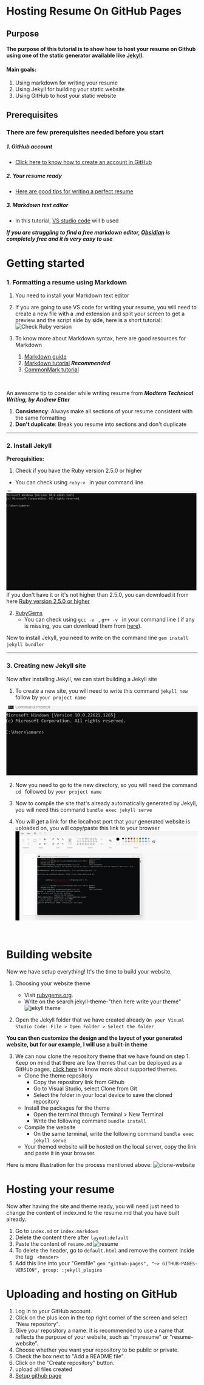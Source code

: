 # Hosting Resume On GitHub Pages


## Purpose

#### The purpose of this tutorial is to show how to host your resume on Github using one of the static generator available like [Jekyll](https://jekyllrb.com/).


#### Main goals:
1.  Using markdown for writing your resume 
2.  Using Jekyll for building your static website
3.  Using GitHub to host your static website

## Prerequisites

### There are few prerequisites needed before you start 

##### 1.  GitHub account
   - [Click here to know how to create an account in GitHub](https://docs.github.com/en/get-started/signing-up-for-github/signing-up-for-a-new-github-account)

##### 2. Your resume ready 
   - [Here are good tips for writing a perfect resume](https://www.jobbank.gc.ca/findajob/resources/write-good-resume)

##### 3. Markdown text editor
 * In this tutorial, [VS studio code](https://code.visualstudio.com/) will b used

   
**_If you are struggling to find a free markdown editor,  [Obsidian](https://obsidian.md/) is completely free and it is very easy to use_**

# Getting started

### 1. Formatting a resume using Markdown
1. You need to install your Markdown text editor

2. If you are going to use VS code for writing your resume, you will need to create a new file with a .md extension and split your screen to get a preview and the script side by side, here is a short tutorial:
  ![Check Ruby version](create-resume.gif)

3. To know more about Markdown syntax, here are good resources for Markdown 
   1. [Markdown guide](https://www.markdownguide.org/)
   2. [Markdown tutorial](https://www.markdowntutorial.com/) **_Recommended_** 
   3. [CommonMark tutorial](https://commonmark.org/help/tutorial/) 

    &nbsp;

An awesome tip to consider while writing resume from _**Modtern Technical Writing, by Andrew Etter**_ 
1. **Consistency**: Always make all sections of your resume consistent with the same formatting
2. **Don't duplicate**: Break you resume into sections and don't duplicate

---

### 2. Install Jekyll
**Prerequisities:**
1. Check if you have the Ruby version 2.5.0 or higher
  - You can check using ```ruby-v ``` in your command line

  ![Check Ruby version](check-ruby-version.gif)
  If you don't have it or it's not higher than 2.5.0, you can download it from here [Ruby version 2.5.0 or higher](https://www.ruby-lang.org/en/downloads/)

2. [RubyGems](https://rubygems.org/pages/download)
   - You can check using ```gcc -v ``` ,  ```g++ -v ``` in your command line ( if any is missing, you can download them from [here](https://gcc.gnu.org/install/)).


Now to install Jekyll, you need to write on the command line ```gem install jekyll bundler ```


---

### 3. Creating new Jekyll site
Now after installing Jekyll, we can start building a Jekyll site

 1. To create a new site, you will need to write this command ```jekyll new ``` follow by ```your project name ```

  ![New website](building-site.gif)

  2. Now you need to go to the new directory, so you will need the command ```cd ``` followed by ```your project name ```
  3. Now to compile the site that's already automatically generated by Jekyll, you will need this command  ```bundle exec jekyll serve ```
  
  4. You will get a link for the localhost port that your generated website is uploaded on, you will copy/paste this link to your browser
    ![New website](host-server.gif)


&nbsp;

# Building website

Now we have setup everything! It's the time to build your website.

1. Choosing your website theme 
   - Visit [rubygems.org](https://rubygems.org/).
   - Write on the search jekyll-theme-"then here write your theme"
   ![jekyll theme](jekyll-theme.gif)
   

2. Open the Jekyll folder that we have created already ``` On your Visual Studio Code: File > Open Folder > Select the folder  ``` 

**You can then customize the design and the layout of your generated website, but for our example, I will use a built-in theme**

3. We can now clone the repository theme that we have found on step 1. Keep on mind that there are few themes that can be deployed as a GitHub pages, [click here](https://pages.github.com/themes/) to know more about supported themes.
   - Clone the theme repository
      - Copy the repository link from Github
      - Go to Visual Studio, select Clone from Git
      - Select the folder in your local device to save the cloned repository
   - Install the packages for the theme
      - Open the terminal through Terminal > New Terminal
      -  Write the following command  ```bundle install```
   - Compile the website
     - On the same terminal, write the following command ```bundle exec jekyll serve```
   - Your themed website will be hosted on the local server, copy the link and paste it in your browser.


Here is more illustration for the process mentioned above:
   ![clone-website](clone.gif)

# Hosting your resume

Now after having the site and theme ready, you will need just need to change the content of index.md to the resume.md that you  have built already.

1. Go to ```index.md``` or ```index.markdown``` 
2. Delete the content there after ```layout:default```
3. Paste the content of ```resume.md```
   ![resume](resume.gif)
4. To delete the header, go to ```default.html``` and remove the content inside the tag ``` <header>``` 
5. Add this line into your "Gemfile" 
```gem "github-pages", "~> GITHUB-PAGES-VERSION", group: :jekyll_plugins```



# Uploading and hosting  on GitHub
1. Log in to your GitHub account.
2. Click on the plus icon in the top right corner of the screen and select "New repository".
3. Give your repository a name. It is recommended to use a name that reflects the purpose of your website, such as "myresume" or "resume-website".
4. Choose whether you want your repository to be public or private.
5. Check the box next to "Add a README file".
6. Click on the "Create repository" button.
7. upload all files created
8. [Setup github page](https://www.youtube.com/watch?v=QyFcl_Fba-k)
